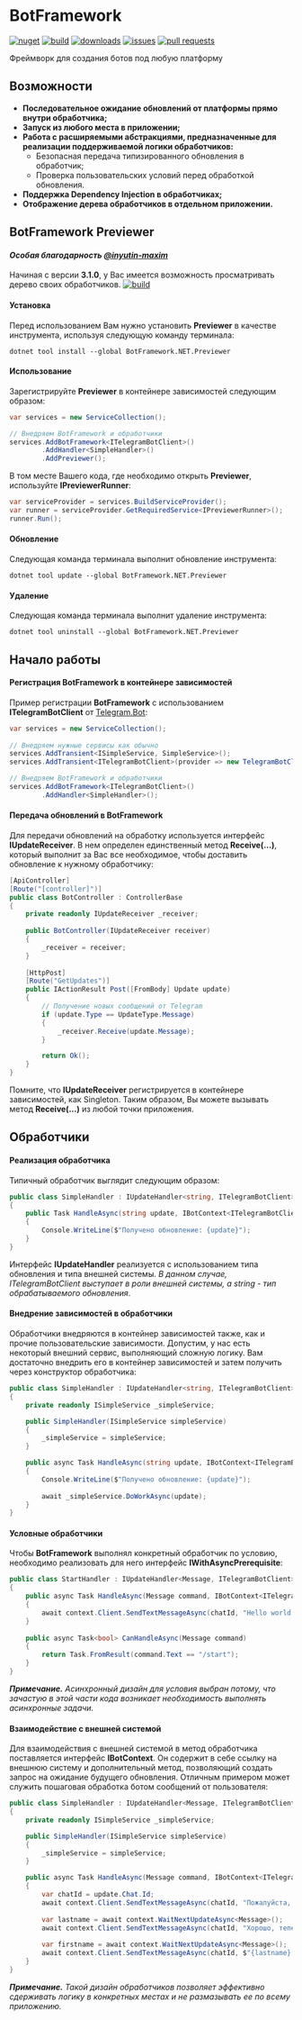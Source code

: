 # BotFramework
[![nuget](https://img.shields.io/nuget/v/BotFramework.NET)](http://www.nuget.org/packages/BotFramework.NET)
[![build](https://img.shields.io/github/workflow/status/y0ung3r/BotFramework/Build)](https://github.com/y0ung3r/BotFramework/actions/workflows/build.yml)
[![downloads](https://img.shields.io/nuget/dt/BotFramework.NET?label=downloads)](http://www.nuget.org/packages/BotFramework.NET)
[![issues](https://img.shields.io/github/issues/y0ung3r/BotFramework)](https://github.com/y0ung3r/BotFramework/issues)
[![pull requests](https://img.shields.io/github/issues-pr/y0ung3r/BotFramework)](https://github.com/y0ung3r/BotFramework/pulls)

Фреймворк для создания ботов под любую платформу

## Возможности
* **Последовательное ожидание обновлений от платформы прямо внутри обработчика;**
* **Запуск из любого места в приложении;**
* **Работа с расширяемыми абстракциями, предназначенные для реализации поддерживаемой логики обработчиков:**
  * Безопасная передача типизированного обновления в обработчик;
  * Проверка пользовательских условий перед обработкой обновления.
* **Поддержка Dependency Injection в обработчиках;**
* **Отображение дерева обработчиков в отдельном приложении.**

## BotFramework Previewer
#### _Особая благодарность [@inyutin-maxim](https://github.com/inyutin-maxim "@inyutin-maxim")_
Начиная с версии **3.1.0**, у Вас имеется возможность просматривать дерево своих обработчиков.
[![build](https://i.imgur.com/97TtQAv.png)](https://i.imgur.com/97TtQAv.png)
#### Установка
Перед использованием Вам нужно установить **Previewer** в качестве инструмента, используя следующую команду терминала:
```shell
dotnet tool install --global BotFramework.NET.Previewer
```
#### Использование
Зарегистрируйте **Previewer** в контейнере зависимостей следующим образом:
```csharp
var services = new ServiceCollection();

// Внедряем BotFramework и обработчики
services.AddBotFramework<ITelegramBotClient>()
        .AddHandler<SimpleHandler>()
        .AddPreviewer();
```
В том месте Вашего кода, где необходимо открыть **Previewer**, используйте **IPreviewerRunner**:
```csharp
var serviceProvider = services.BuildServiceProvider();
var runner = serviceProvider.GetRequiredService<IPreviewerRunner>();
runner.Run();
```
#### Обновление
Следующая команда терминала выполнит обновление инструмента:
```shell
dotnet tool update --global BotFramework.NET.Previewer
```
#### Удаление
Следующая команда терминала выполнит удаление инструмента:
```shell
dotnet tool uninstall --global BotFramework.NET.Previewer
```

## Начало работы
#### Регистрация BotFramework в контейнере зависимостей
Пример регистрации **BotFramework** с использованием **ITelegramBotClient** от [Telegram.Bot](https://github.com/TelegramBots/Telegram.Bot):
```csharp
var services = new ServiceCollection();
			
// Внедряем нужные сервисы как обычно
services.AddTransient<ISimpleService, SimpleService>();
services.AddTransient<ITelegramBotClient>(provider => new TelegramBotClient("TOKEN"))

// Внедряем BotFramework и обработчики
services.AddBotFramework<ITelegramBotClient>()
        .AddHandler<SimpleHandler>();
```

#### Передача обновлений в BotFramework
Для передачи обновлений на обработку используется интерфейс **IUpdateReceiver**. В нем определен единственный метод **Receive(...)**, который выполнит за Вас все необходимое, чтобы доставить обновление к нужному обработчику:
```csharp
[ApiController]
[Route("[controller]")]
public class BotController : ControllerBase
{
    private readonly IUpdateReceiver _receiver;
    
    public BotController(IUpdateReceiver receiver)
    {
        _receiver = receiver;
    }
        
    [HttpPost]
    [Route("GetUpdates")]
    public IActionResult Post([FromBody] Update update)
    {
        // Получение новых сообщений от Telegram
        if (update.Type == UpdateType.Message)
        {
            _receiver.Receive(update.Message);
        }

        return Ok();
    }
}
```
Помните, что **IUpdateReceiver** регистрируется в контейнере зависимостей, как Singleton. Таким образом, Вы можете вызывать метод **Receive(...)** из любой точки приложения.

## Обработчики
#### Реализация обработчика
Типичный обработчик выглядит следующим образом:
```csharp
public class SimpleHandler : IUpdateHandler<string, ITelegramBotClient>
{
    public Task HandleAsync(string update, IBotContext<ITelegramBotClient> context)
    {
        Console.WriteLine($"Получено обновление: {update}");
    }
}
```
Интерфейс **IUpdateHandler** реализуется с использованием типа обновления и типа внешней системы. _В данном случае, ITelegramBotClient выступает в роли внешней системы, а string - тип обрабатываемого обновления_.

#### Внедрение зависимостей в обработчики
Обработчики внедряются в контейнер зависимостей также, как и прочие пользовательские зависимости. Допустим, у нас есть некоторый внешний сервис, выполняющий сложную логику. Вам достаточно внедрить его в контейнер зависимостей и затем получить через конструктор обработчика:
```csharp
public class SimpleHandler : IUpdateHandler<string, ITelegramBotClient>
{
    private readonly ISimpleService _simpleService;

    public SimpleHandler(ISimpleService simpleService)
    {
        _simpleService = simpleService;
    }

    public async Task HandleAsync(string update, IBotContext<ITelegramBotClient> context)
    {
        Console.WriteLine($"Получено обновление: {update}");
        
        await _simpleService.DoWorkAsync(update);
    }
}
```

#### Условные обработчики
Чтобы **BotFramework** выполнял конкретный обработчик по условию, необходимо реализовать для него интерфейс **IWithAsyncPrerequisite**:
```csharp
public class StartHandler : IUpdateHandler<Message, ITelegramBotClient>, IWithAsyncPrerequisite<Message>
{
    public async Task HandleAsync(Message command, IBotContext<ITelegramBotClient> context)
    {
        await context.Client.SendTextMessageAsync(chatId, "Hello world!");
    }
    
    public async Task<bool> CanHandleAsync(Message command)
    {
        return Task.FromResult(command.Text == "/start");
    }
}
```
_**Примечание.** Асинхронный дизайн для условия выбран потому, что зачастую в этой части кода возникает необходимость выполнять асинхронные задачи._

#### Взаимодействие с внешней системой
Для взаимодействия с внешней системой в метод обработчика поставляется интерфейс **IBotContext**. Он содержит в себе ссылку на внешнюю систему и дополнительный метод, позволяющий создать запрос на ожидание будущего обновления. Отличным примером может служить пошаговая обработка ботом сообщений от пользователя:
```csharp
public class SimpleHandler : IUpdateHandler<Message, ITelegramBotClient>
{
    private readonly ISimpleService _simpleService;

    public SimpleHandler(ISimpleService simpleService)
    {
        _simpleService = simpleService;
    }

    public async Task HandleAsync(Message command, IBotContext<ITelegramBotClient> context)
    {
        var chatId = update.Chat.Id;
        await context.Client.SendTextMessageAsync(chatId, "Пожалуйста, введите Вашу фамилию");
        
        var lastname = await context.WaitNextUpdateAsync<Message>();
        await context.Client.SendTextMessageAsync(chatId, "Хорошо, теперь введите Ваше имя");
        
        var firstname = await context.WaitNextUpdateAsync<Message>();
        await context.Client.SendTextMessageAsync(chatId, $"{lastname} {firstname}");
    }
}
```
_**Примечание.** Такой дизайн обработчиков позволяет эффективно сдерживать логику в конкретных местах  и не размазывать ее по всему приложению._

